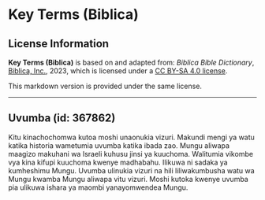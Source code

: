 # Key Terms (Biblica)

## License Information

**Key Terms (Biblica)** is based on and adapted from: _Biblica Bible Dictionary_, [Biblica, Inc.](https://www.biblica.com/), 2023, which is licensed under a [CC BY-SA 4.0 license](https://creativecommons.org/licenses/by-sa/4.0/legalcode.en).

This markdown version is provided under the same license.



--------------------------------

## Uvumba (id: 367862)

Kitu kinachochomwa kutoa moshi unaonukia vizuri. Makundi mengi ya watu katika historia wametumia uvumba katika ibada zao. Mungu aliwapa maagizo makuhani wa Israeli kuhusu jinsi ya kuuchoma. Walitumia vikombe vya kina kifupi kuuchoma kwenye madhabahu. Ilikuwa ni sadaka ya kumheshimu Mungu. Uvumba ulinukia vizuri na hili liliwakumbusha watu wa Mungu kwamba Mungu aliwapa vitu vizuri. Moshi kutoka kwenye uvumba pia ulikuwa ishara ya maombi yanayomwendea Mungu.


